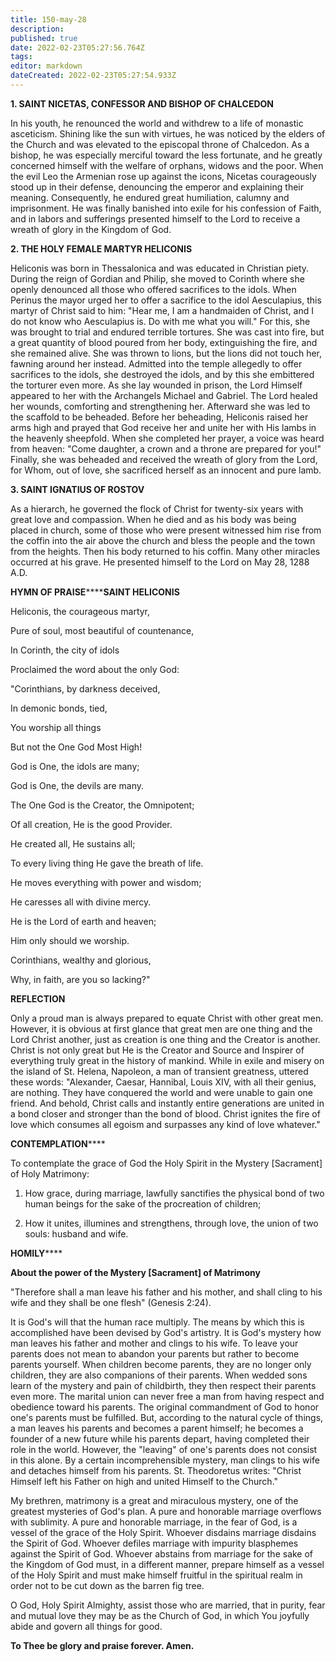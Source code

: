 ```yaml
---
title: 150-may-28
description: 
published: true
date: 2022-02-23T05:27:56.764Z
tags: 
editor: markdown
dateCreated: 2022-02-23T05:27:54.933Z
---
```



**1. SAINT NICETAS, CONFESSOR AND BISHOP OF CHALCEDON**

In his youth, he renounced the world and withdrew to a life of monastic asceticism. Shining like the sun with virtues, he was noticed by the elders of the Church and was elevated to the episcopal throne of Chalcedon. As a bishop, he was especially merciful toward the less fortunate, and he greatly concerned himself with the welfare of orphans, widows and the poor. When the evil Leo the Armenian rose up against the icons, Nicetas courageously stood up in their defense, denouncing the emperor and explaining their meaning. Consequently, he endured great humiliation, calumny and imprisonment. He was finally banished into exile for his confession of Faith, and in labors and sufferings presented himself to the Lord to receive a wreath of glory in the Kingdom of God.

**2. THE HOLY FEMALE MARTYR HELICONIS**

Heliconis was born in Thessalonica and was educated in Christian piety. During the reign of Gordian and Philip, she moved to Corinth where she openly denounced all those who offered sacrifices to the idols. When Perinus the mayor urged her to offer a sacrifice to the idol Aesculapius, this martyr of Christ said to him: "Hear me, I am a handmaiden of Christ, and I do not know who Aesculapius is. Do with me what you will." For this, she was brought to trial and endured terrible tortures. She was cast into fire, but a great quantity of blood poured from her body, extinguishing the fire, and she remained alive. She was thrown to lions, but the lions did not touch her, fawning around her instead. Admitted into the temple allegedly to offer sacrifices to the idols, she destroyed the idols, and by this she embittered the torturer even more. As she lay wounded in prison, the Lord Himself appeared to her with the Archangels Michael and Gabriel. The Lord healed her wounds, comforting and strengthening her. Afterward she was led to the scaffold to be beheaded. Before her beheading, Heliconis raised her arms high and prayed that God receive her and unite her with His lambs in the heavenly sheepfold. When she completed her prayer, a voice was heard from heaven: "Come daughter, a crown and a throne are prepared for you!" Finally, she was beheaded and received the wreath of glory from the Lord, for Whom, out of love, she sacrificed herself as an innocent and pure lamb.

**3. SAINT IGNATIUS OF ROSTOV**

As a hierarch, he governed the flock of Christ for twenty-six years with great love and compassion. When he died and as his body was being placed in church, some of those who were present witnessed him rise from the coffin into the air above the church and bless the people and the town from the heights. Then his body returned to his coffin. Many other miracles occurred at his grave. He presented himself to the Lord on May 28, 1288 A.D.


**HYMN OF PRAISE********SAINT HELICONIS**

Heliconis, the courageous martyr,

Pure of soul, most beautiful of countenance,

In Corinth, the city of idols

Proclaimed the word about the only God:

"Corinthians, by darkness deceived,

In demonic bonds, tied,

You worship all things

But not the One God Most High!

God is One, the idols are many;

God is One, the devils are many.

The One God is the Creator, the Omnipotent;

Of all creation, He is the good Provider.

He created all, He sustains all;

To every living thing He gave the breath of life.

He moves everything with power and wisdom;

He caresses all with divine mercy.

He is the Lord of earth and heaven;

Him only should we worship.

Corinthians, wealthy and glorious,

Why, in faith, are you so lacking?"

**REFLECTION**

Only a proud man is always prepared to equate Christ with other great men. However, it is obvious at first glance that great men are one thing and the Lord Christ another, just as creation is one thing and the Creator is another. Christ is not only great but He is the Creator and Source and Inspirer of everything truly great in the history of mankind. While in exile and misery on the island of St. Helena, Napoleon, a man of transient greatness, uttered these words: "Alexander, Caesar, Hannibal, Louis XIV, with all their genius, are nothing. They have conquered the world and were unable to gain one friend. And behold, Christ calls and instantly entire generations are united in a bond closer and stronger than the bond of blood. Christ ignites the fire of love which consumes all egoism and surpasses any kind of love whatever."

**CONTEMPLATION******

To contemplate the grace of God the Holy Spirit in the Mystery [Sacrament] of Holy Matrimony:

1.  How grace, during marriage, lawfully sanctifies the physical bond of two human beings for the sake of the procreation of children;

1.  How it unites, illumines and strengthens, through love, the union of two souls: husband and wife.


**HOMILY******

**About the power of the Mystery [Sacrament] of Matrimony**

"Therefore shall a man leave his father and his mother, and shall cling to his wife and they shall be one flesh" (Genesis 2:24).

It is God's will that the human race multiply. The means by which this is accomplished have been devised by God's artistry. It is God's mystery how man leaves his father and mother and clings to his wife. To leave your parents does not mean to abandon your parents but rather to become parents yourself. When children become parents, they are no longer only children, they are also companions of their parents. When wedded sons learn of the mystery and pain of childbirth, they then respect their parents even more. The marital union can never free a man from having respect and obedience toward his parents. The original commandment of God to honor one's parents must be fulfilled. But, according to the natural cycle of things, a man leaves his parents and becomes a parent himself; he becomes a founder of a new future while his parents depart, having completed their role in the world. However, the "leaving" of one's parents does not consist in this alone. By a certain incomprehensible mystery, man clings to his wife and detaches himself from his parents. St. Theodoretus writes: "Christ Himself left his Father on high and united Himself to the Church."

My brethren, matrimony is a great and miraculous mystery, one of the greatest mysteries of God's plan. A pure and honorable marriage overflows with sublimity. A pure and honorable marriage, in the fear of God, is a vessel of the grace of the Holy Spirit. Whoever disdains marriage disdains the Spirit of God. Whoever defiles marriage with impurity blasphemes against the Spirit of God. Whoever abstains from marriage for the sake of the Kingdom of God must, in a different manner, prepare himself as a vessel of the Holy Spirit and must make himself fruitful in the spiritual realm in order not to be cut down as the barren fig tree.

O God, Holy Spirit Almighty, assist those who are married, that in purity, fear and mutual love they may be as the Church of God, in which You joyfully abide and govern all things for good.

**To Thee be glory and praise forever. Amen.** 
